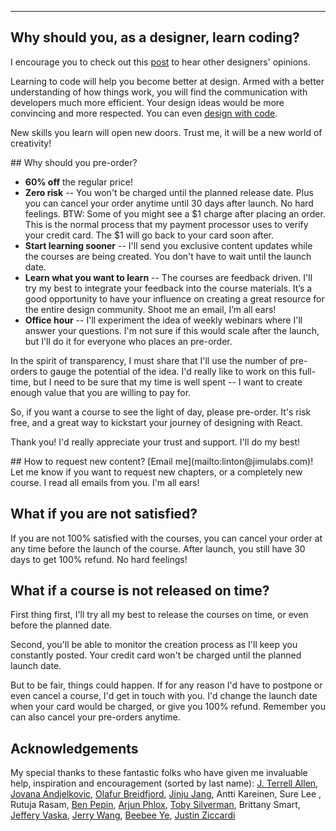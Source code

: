 
---

## Why should you, as a designer, learn coding?
I encourage you to check out this [post](/2017/05/09/react-for-designers-interviews) to hear other designers' opinions.

Learning to code will help you become better at design. Armed with a better understanding of how things work, you will find the communication with developers much more efficient. Your design ideas would be more convincing and more respected. You can even [design with code](https://blog.framer.com/what-if-a-designer-learns-code-59d790024c9e).

New skills you learn will open new doors. Trust me, it will be a new world of creativity!

<a name="why-preorder">
## Why should you pre-order?

- **60% off** the regular price!
- **Zero risk** -- You won't be charged until the planned release date. Plus you can cancel your order anytime until 30 days after launch. No hard feelings. BTW: Some of you might see a $1 charge after placing an order. This is the normal process that my payment processor uses to verify your credit card. The $1 will go back to your card soon after.
- **Start learning sooner** -- I'll send you exclusive content updates while the courses are being created. You don't have to wait until the launch date.
- **Learn what you want to learn** -- The courses are feedback driven. I'll try my best to integrate your feedback into the course materials. It’s a good opportunity to have your influence on creating a great resource for the entire design community. Shoot me an email, I’m all ears!
- **Office hour** -- I'll experiment the idea of weekly webinars where I'll answer your questions. I'm not sure if this would scale after the launch, but I'll do it for everyone who places an pre-order.

In the spirit of transparency, I must share that I'll use the number of pre-orders to gauge the potential of the idea. I'd really like to work on this full-time, but I need to be sure that my time is well spent -- I want to create enough value that you are willing to pay for.

So, if you want a course to see the light of day, please pre-order. It's risk free, and a great way to kickstart your journey of designing with React.

Thank you! I'd really appreciate your trust and support. I'll do my best!

<a name="request-content">
## How to request new content?
[Email me](mailto:linton@jimulabs.com)! Let me know if you want to request new chapters, or a completely new course. I read all emails from you. I'm all ears!

## What if you are not satisfied?
If you are not 100% satisfied with the courses, you can cancel your order at any time before the launch of the course. After launch, you still have 30 days to get 100% refund. No hard feelings!

## What if a course is not released on time?
First thing first, I'll try all my best to release the courses on time, or even before the planned date.

Second, you'll be able to monitor the creation process as I'll keep you constantly posted. Your credit card won't be charged until the planned launch date.

But to be fair, things could happen. If for any reason I'd have to postpone or even cancel a course, I'd get in touch with you. I'd change the launch date when your card would be charged, or give you 100% refund. Remember you can also cancel your pre-orders anytime.

## Acknowledgements
My special thanks to these fantastic folks who have given me invaluable help, inspiration and encouragement (sorted by last name): [J. Terrell Allen](https://dribbble.com/JTerrellAllen), [Jovana Andjelkovic](https://dribbble.com/casualmess), [Olafur Breidfjord](http://olafurbreidfjord.com/), [Jinju Jang](http://medium.com/@arle13), Antti Kareinen, Sure Lee
, Rutuja Rasam, [Ben Pepin](http://www.benpepin.com/), [Arjun Phlox](https://twitter.com/arjunphlox), [Toby Silverman](http://design.tobysilverman.com/), Brittany Smart, [Jeffery Vaska](http://vaska.com/), [Jerry Wang](https://medium.com/@jerrywang), [Beebee Ye](https://beebeeye.github.io/), [Justin Ziccardi](https://twitter.com/cycleshq)
